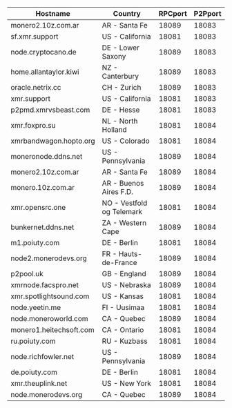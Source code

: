 Hostname | Country | RPCport | P2Pport
--- | --- | --- | ---
monero2.10z.com.ar | AR - Santa Fe | 18089 | 18083
sf.xmr.support | US - California | 18081 | 18083
node.cryptocano.de | DE - Lower Saxony | 18089 | 18083
home.allantaylor.kiwi | NZ - Canterbury | 18089 | 18083
oracle.netrix.cc | CH - Zurich | 18089 | 18083
xmr.support | US - California | 18081 | 18083
p2pmd.xmrvsbeast.com | DE - Hesse | 18081 | 18083
xmr.foxpro.su | NL - North Holland | 18081 | 18084
xmrbandwagon.hopto.org | US - Colorado | 18081 | 18084
moneronode.ddns.net | US - Pennsylvania | 18089 | 18084
monero2.10z.com.ar | AR - Santa Fe | 18089 | 18084
monero.10z.com.ar | AR - Buenos Aires F.D. | 18089 | 18084
xmr.opensrc.one | NO - Vestfold og Telemark | 18081 | 18084
bunkernet.ddns.net | ZA - Western Cape | 18089 | 18084
m1.poiuty.com | DE - Berlin | 18081 | 18084
node2.monerodevs.org | FR - Hauts-de-France | 18089 | 18084
p2pool.uk | GB - England | 18089 | 18084
xmrnode.facspro.net | US - Nebraska | 18089 | 18084
xmr.spotlightsound.com | US - Kansas | 18081 | 18084
node.yeetin.me | FI - Uusimaa | 18081 | 18084
node.moneroworld.com | CA - Quebec | 18089 | 18084
monero1.heitechsoft.com | CA - Ontario | 18081 | 18084
ru.poiuty.com | RU - Kuzbass | 18081 | 18084
node.richfowler.net | US - Pennsylvania | 18089 | 18084
de.poiuty.com | DE - Berlin | 18081 | 18084
xmr.theuplink.net | US - New York | 18081 | 18084
node.monerodevs.org | CA - Quebec | 18089 | 18084
